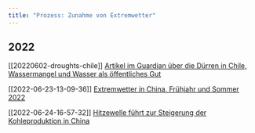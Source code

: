 ```yaml
---
title: "Prozess: Zunahme von Extremwetter"
---
```


##  2022

[[20220602-droughts-chile]] [Artikel im Guardian über die Dürren in Chile, Wassermangel und Wasser als öffentliches Gut](20220602-droughts-chile.html) 

[[2022-06-23-13-09-36]] [Extremwetter in China, Frühjahr und Sommer 2022](2022-06-23-13-09-36.html)


[[2022-06-24-16-57-32]] [Hitzewelle führt zur Steigerung der Kohleproduktion in China](2022-06-24-16-57-32.html)